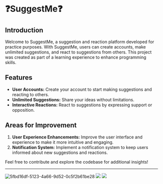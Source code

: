 # ❓SuggestMe❓

## Introduction

Welcome to SuggestMe, a suggestion and reaction platform developed for practice purposes. With SuggestMe, users can create accounts, make unlimited suggestions, and react to suggestions from others. This project was created as part of a learning experience to enhance programming skills.

## Features

- **User Accounts:** Create your account to start making suggestions and reacting to others.
- **Unlimited Suggestions:** Share your ideas without limitations.
- **Interactive Reactions:** React to suggestions by expressing support or opposition.

## Areas for Improvement

1. **User Experience Enhancements:** Improve the user interface and experience to make it more intuitive and engaging.
2. **Notification System:** Implement a notification system to keep users informed about new suggestions and reactions.

Feel free to contribute and explore the codebase for additional insights!

----------------------

<img src="https://i.postimg.cc/Z5hLVRdV/screencapture-45-147-98-56-2024-01-28-17-25-56.png" alt="5fbd16df-5123-4a66-9d52-0c5f2b61be28" border="0" />
<img src="https://i.postimg.cc/qRYsnMrc/screencapture-45-147-98-56-suggestions-create-2024-01-28-17-26-20.png" border="0" />
<img src="https://i.postimg.cc/d0sjcxnC/screencapture-45-147-98-56-login-2024-01-28-17-26-06.png" border="0" />

